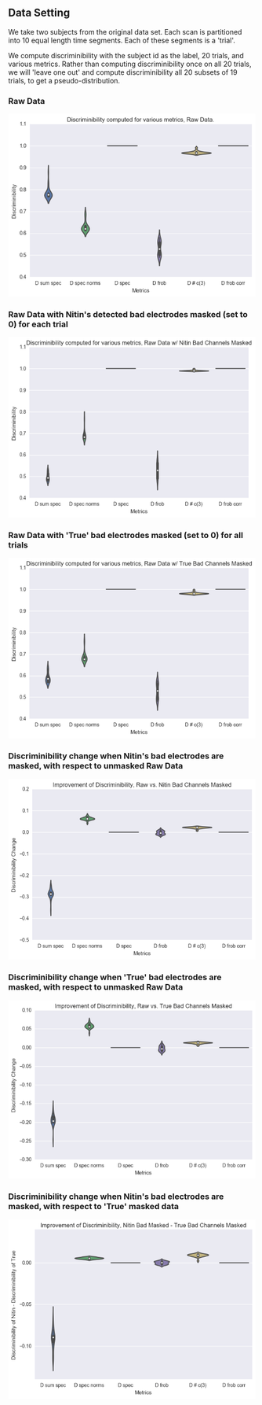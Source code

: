 
## Data Setting
We take two subjects from the original data set. Each scan is partitioned into 10 equal length time segments. Each of these segments is a 'trial'.

We compute discriminibility with the subject id as the label, 20 trials, and various metrics. Rather than computing discriminibility once on all 20 trials, we will 'leave one out' and compute discriminibility all 20 subsets of 19 trials, to get a pseudo-distribution.

### Raw Data
![image](plots/raw.png)

### Raw Data with Nitin's detected bad electrodes masked (set to 0) for each trial
![image](plots/nitin_mask.png)

### Raw Data with 'True' bad electrodes masked (set to 0) for all trials
![image](plots/true_mask.png)

### Discriminibility change when Nitin's bad electrodes are masked, with respect to unmasked Raw Data
![image](plots/raw_vs_nitin.png)

### Discriminibility change when 'True' bad electrodes are masked, with respect to unmasked Raw Data
![image](plots/raw_vs_true.png)

### Discriminibility change when Nitin's bad electrodes are masked, with respect to 'True' masked data
![image](plots/nitin_minus_true.png)
